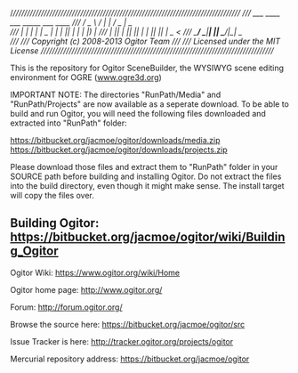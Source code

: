/*/////////////////////////////////////////////////////////////////////////////////
///    ___   ____ ___ _____ ___  ____
///   / _ \ / ___|_ _|_   _/ _ \|  _ \
///  | | | | |  _ | |  | || | | | |_) |
///  | |_| | |_| || |  | || |_| |  _ <
///   \___/ \____|___| |_| \___/|_| \_\
///
/// Copyright (c) 2008-2013 Ogitor Team
///
/// Licensed under the MIT License
///////////////////////////////////////////////////////////////////////////////////*

This is the repository for Ogitor SceneBuilder, the WYSIWYG scene editing environment for OGRE (www.ogre3d.org)


IMPORTANT NOTE:
The directories "RunPath/Media" and "RunPath/Projects" are now available as a seperate download. 
To be able to build and run Ogitor, you will need the following files downloaded and extracted into "RunPath" folder:

https://bitbucket.org/jacmoe/ogitor/downloads/media.zip
https://bitbucket.org/jacmoe/ogitor/downloads/projects.zip

Please download those files and extract them to "RunPath" folder in your SOURCE path before building and installing Ogitor.
Do not extract the files into the build directory, even though it might make sense.
The install target will copy the files over.

Building Ogitor:
https://bitbucket.org/jacmoe/ogitor/wiki/Building_Ogitor
------

Ogitor Wiki:
https://www.ogitor.org/wiki/Home

Ogitor home page:
http://www.ogitor.org/

Forum:
http://forum.ogitor.org/

Browse the source here:
https://bitbucket.org/jacmoe/ogitor/src

Issue Tracker is here:
http://tracker.ogitor.org/projects/ogitor

Mercurial repository address:
https://bitbucket.org/jacmoe/ogitor
